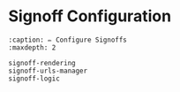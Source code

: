 # Signoff Configuration
```{toctree}
:caption: ✏️ Configure Signoffs
:maxdepth: 2

signoff-rendering
signoff-urls-manager
signoff-logic
```
